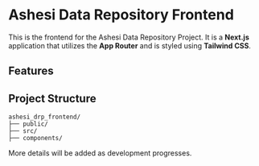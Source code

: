 # Ashesi Data Repository Frontend

This is the frontend for the Ashesi Data Repository Project. It is a **Next.js** application that utilizes the **App Router** and is styled using **Tailwind CSS**.

## Features

## Project Structure

```
ashesi_drp_frontend/
├── public/
├── src/
├── components/

```

More details will be added as development progresses.
